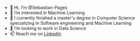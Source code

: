 - 👋 Hi, I’m @Sebastian-Pages
- 👀 I’m interested in Machine Learning
- 🌱 I currently finished a master's degree in Computer Science specializing in Software engineering and Machine Learning
- 💞️ I’m looking to work in Data Science
- 📫 Reach me on [LinkedIn](https://www.linkedin.com/in/sebastian-pag%C3%A8s-9a187512b/)

<!---
Sebastian-Pages/Sebastian-Pages is a ✨ special ✨ repository because its `README.md` (this file) appears on your GitHub profile.
You can click the Preview link to take a look at your changes.
--->

